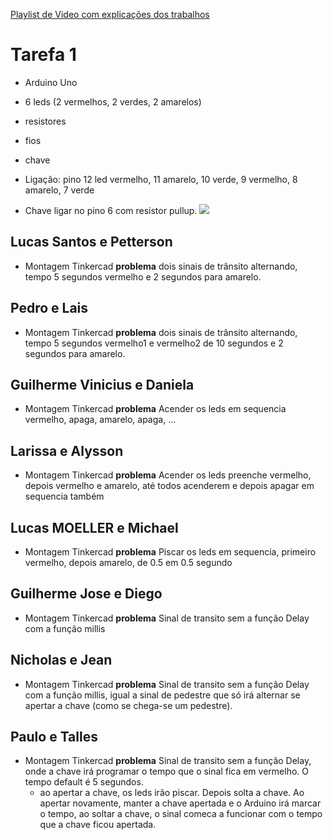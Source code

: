 
[Playlist de Video com explicações dos trabalhos](https://www.youtube.com/playlist?list=PLcvOyD_LMr6ndBJroa2ntrAHbdzV45R70)

# Tarefa 1

* Arduino Uno
* 6 leds (2 vermelhos, 2 verdes, 2 amarelos)
* resistores
* fios
* chave

* Ligação: pino 12 led vermelho, 11 amarelo, 10 verde, 9 vermelho, 8 amarelo, 7 verde
* Chave ligar no pino 6 com resistor pullup.
![](https://storage.ning.com/topology/rest/1.0/file/get/1979542696?profile=original) 

## Lucas Santos e Petterson

- Montagem Tinkercad
**problema** dois sinais de trânsito alternando, tempo 5 segundos vermelho e 2 segundos para amarelo.

## Pedro e Lais
- Montagem Tinkercad
**problema** dois sinais de trânsito alternando, tempo 5 segundos vermelho1 e vermelho2 de 10 segundos e 2 segundos para amarelo.


## Guilherme Vinicius e Daniela

- Montagem Tinkercad
**problema** Acender os leds em sequencia vermelho, apaga, amarelo, apaga, ...

## Larissa e Alysson

- Montagem Tinkercad
**problema** Acender os leds preenche vermelho, depois vermelho e amarelo, até todos acenderem e depois apagar em sequencia também

## Lucas MOELLER e Michael

- Montagem Tinkercad
**problema** Piscar os leds em sequencia, primeiro vermelho, depois amarelo, de 0.5 em 0.5 segundo


## Guilherme Jose e Diego

- Montagem Tinkercad
**problema** Sinal de transito sem a função Delay com a função millis


## Nicholas e Jean

- Montagem Tinkercad
**problema** Sinal de transito sem a função Delay com a função millis, igual a sinal de pedestre que só irá alternar se apertar a chave (como se chega-se um pedestre).


## Paulo e Talles

- Montagem Tinkercad
**problema** Sinal de transito sem a função Delay, onde a chave irá programar o tempo que o sinal fica em vermelho. O tempo default é 5 segundos. 
  * ao apertar a chave, os leds irão piscar. Depois solta a chave. Ao apertar novamente, manter a chave apertada e o Arduino irá marcar o tempo, ao soltar a chave, o sinal comeca a funcionar com o tempo que a chave ficou apertada.
  
  











